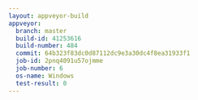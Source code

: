 ```yaml
---
layout: appveyor-build
appveyor:
  branch: master
  build-id: 41253616
  build-number: 484
  commit: 64b323f83dc0d87112dc9e3a30dc4f8ea31933f1
  job-id: 2pnq4091u57ojmme
  job-number: 6
  os-name: Windows
  test-result: 0
---
```

